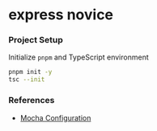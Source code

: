 # express novice

### Project Setup
Initialize `pnpm` and TypeScript environment
```bash
pnpm init -y
tsc --init
```



### References
- [Mocha Configuration](https://mochajs.org/#configuring-mocha-nodejs)


